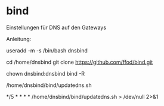 # bind

Einstellungen für DNS auf den Gateways



Anleitung:

useradd -m -s /bin/bash dnsbind


cd /home/dnsbind
git clone https://github.com/ffod/bind.git

chown dnsbind:dnsbind bind -R

/home/dnsbind/bind/updatedns.sh


*/5 * * * * /home/dnsbind/bind/updatedns.sh > /dev/null 2>&1

